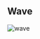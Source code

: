 ## Wave <a id="wave">
![wave](https://capsule-render.vercel.app/api?type=wave&color=0080FF&height=200&text=East%20Sea&fontColor=FFFFFF)
